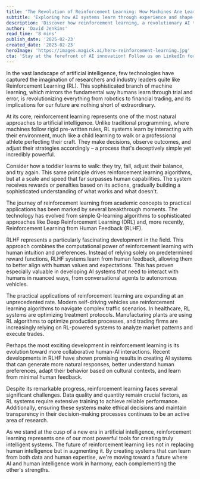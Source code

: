 ```yaml
---
title: 'The Revolution of Reinforcement Learning: How Machines Are Learning to Think Like Humans'
subtitle: 'Exploring how AI systems learn through experience and shape the future of technology'
description: 'Discover how reinforcement learning, a revolutionary AI technology, is transforming industries by enabling machines to learn through experience. From autonomous vehicles to healthcare optimization, explore how this technology mirrors human learning and shapes the future of artificial intelligence.'
author: 'David Jenkins'
read_time: '8 mins'
publish_date: '2025-02-23'
created_date: '2025-02-23'
heroImage: 'https://images.magick.ai/hero-reinforcement-learning.jpg'
cta: 'Stay at the forefront of AI innovation! Follow us on LinkedIn for daily insights into groundbreaking developments in reinforcement learning and artificial intelligence.'
---
```


In the vast landscape of artificial intelligence, few technologies have captured the imagination of researchers and industry leaders quite like Reinforcement Learning (RL). This sophisticated branch of machine learning, which mirrors the fundamental way humans learn through trial and error, is revolutionizing everything from robotics to financial trading, and its implications for our future are nothing short of extraordinary.

At its core, reinforcement learning represents one of the most natural approaches to artificial intelligence. Unlike traditional programming, where machines follow rigid pre-written rules, RL systems learn by interacting with their environment, much like a child learning to walk or a professional athlete perfecting their craft. They make decisions, observe outcomes, and adjust their strategies accordingly – a process that's deceptively simple yet incredibly powerful.

Consider how a toddler learns to walk: they try, fall, adjust their balance, and try again. This same principle drives reinforcement learning algorithms, but at a scale and speed that far surpasses human capabilities. The system receives rewards or penalties based on its actions, gradually building a sophisticated understanding of what works and what doesn't.

The journey of reinforcement learning from academic concepts to practical applications has been marked by several breakthrough moments. The technology has evolved from simple Q-learning algorithms to sophisticated approaches like Deep Reinforcement Learning (DRL) and, more recently, Reinforcement Learning from Human Feedback (RLHF).

RLHF represents a particularly fascinating development in the field. This approach combines the computational power of reinforcement learning with human intuition and preferences. Instead of relying solely on predetermined reward functions, RLHF systems learn from human feedback, allowing them to better align with human values and expectations. This has proven especially valuable in developing AI systems that need to interact with humans in nuanced ways, from conversational agents to autonomous vehicles.

The practical applications of reinforcement learning are expanding at an unprecedented rate. Modern self-driving vehicles use reinforcement learning algorithms to navigate complex traffic scenarios. In healthcare, RL systems are optimizing treatment protocols. Manufacturing plants are using RL algorithms to optimize production processes, and trading firms are increasingly relying on RL-powered systems to analyze market patterns and execute trades.

Perhaps the most exciting development in reinforcement learning is its evolution toward more collaborative human-AI interactions. Recent developments in RLHF have shown promising results in creating AI systems that can generate more natural responses, better understand human preferences, adapt their behavior based on cultural contexts, and learn from minimal human feedback.

Despite its remarkable progress, reinforcement learning faces several significant challenges. Data quality and quantity remain crucial factors, as RL systems require extensive training to achieve reliable performance. Additionally, ensuring these systems make ethical decisions and maintain transparency in their decision-making processes continues to be an active area of research.

As we stand at the cusp of a new era in artificial intelligence, reinforcement learning represents one of our most powerful tools for creating truly intelligent systems. The future of reinforcement learning lies not in replacing human intelligence but in augmenting it. By creating systems that can learn from both data and human expertise, we're moving toward a future where AI and human intelligence work in harmony, each complementing the other's strengths.